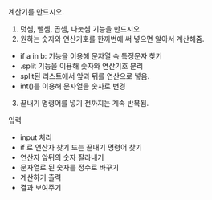 계산기를 만드시오.

1. 덧셈, 뺄셈, 곱셈, 나눗셈 기능을 만드시오.
2. 원하는 숫자와 연산기호를 한꺼번에 써 넣으면 알아서 계산해줌.
 - if a in b: 기능을 이용해 문자열 속 특정문자 찾기
 - .split 기능을 이용해 숫자와 연산기호 분리
 - split된 리스트에서 앞과 뒤를 연산으로 넣음.
 - int()를 이용해 문자열을 숫자로 변경
3. 끝내기 명령어를 넣기 전까지는 계속 반복됨.

입력
 - input
처리
 - if 로 연산자 찾기 또는 끝내기 명령어 찾기
 - 연산자 앞뒤의 숫자 잘라내기
 - 문자열로 된 숫자를 정수로 바꾸기
 - 계산하기
출력
 - 결과 보여주기

